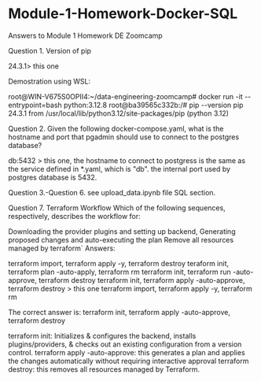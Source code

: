 # Module-1-Homework-Docker-SQL
Answers to Module 1 Homework DE Zoomcamp

Question 1. Version of pip

24.3.1> this one


Demostration using WSL:

root@WIN-V675S0OPII4:~/data-engineering-zoomcamp# docker run -it --entrypoint=bash python:3.12.8
root@ba39565c332b:/# pip --version
pip 24.3.1 from /usr/local/lib/python3.12/site-packages/pip (python 3.12)


Question 2. Given the following docker-compose.yaml, what is the hostname and port that pgadmin should use to connect to the postgres database?

db:5432 > this one, the hostname to connect to postgress is the same as the service defined in *.yaml, which is "db". the internal port used by postgres database is 5432.

Question 3.-Question 6. see upload_data.ipynb file SQL section.


Question 7. Terraform Workflow
Which of the following sequences, respectively, describes the workflow for:

Downloading the provider plugins and setting up backend,
Generating proposed changes and auto-executing the plan
Remove all resources managed by terraform`
Answers:

terraform import, terraform apply -y, terraform destroy
teraform init, terraform plan -auto-apply, terraform rm
terraform init, terraform run -auto-approve, terraform destroy
terraform init, terraform apply -auto-approve, terraform destroy > this one
terraform import, terraform apply -y, terraform rm


The correct answer is: terraform init, terraform apply -auto-approve, terraform destroy

terraform init: Initializes & configures the backend, installs plugins/providers, & checks out an existing configuration from a version control.
terraform apply -auto-approve: this generates a plan and applies the changes automatically without requiring interactive approval
terraform destroy: this removes all resources managed by Terraform.
